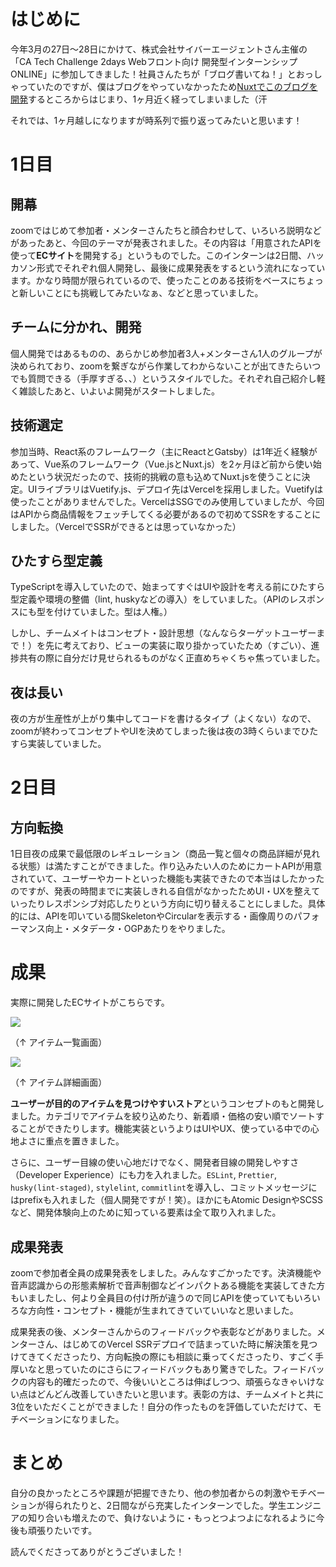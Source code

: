 # はじめに

今年3月の27日～28日にかけて、株式会社サイバーエージェントさん主催の「CA Tech Challenge 2days Webフロント向け 開発型インターンシップ ONLINE」に参加してきました！社員さんたちが「ブログ書いてね！」とおっしゃっていたのですが、僕はブログをやっていなかったため[Nuxtでこのブログを開発](https://k-hori.com/blog/posts/csuho40r7wt)するところからはじまり、1ヶ月近く経ってしまいました（汗

それでは、1ヶ月越しになりますが時系列で振り返ってみたいと思います！

# 1日目

## 開幕

zoomではじめて参加者・メンターさんたちと顔合わせして、いろいろ説明などがあったあと、今回のテーマが発表されました。その内容は「用意されたAPIを使って**ECサイト**を開発する」というものでした。このインターンは2日間、ハッカソン形式でそれぞれ個人開発し、最後に成果発表をするという流れになっています。かなり時間が限られているので、使ったことのある技術をベースにちょっと新しいことにも挑戦してみたいなぁ、などと思っていました。

## チームに分かれ、開発

個人開発ではあるものの、あらかじめ参加者3人+メンターさん1人のグループが決められており、zoomを繋ぎながら作業してわからないことが出てきたらいつでも質問できる（手厚すぎる、、）というスタイルでした。それぞれ自己紹介し軽く雑談したあと、いよいよ開発がスタートしました。

## 技術選定

参加当時、React系のフレームワーク（主にReactとGatsby）は1年近く経験があって、Vue系のフレームワーク（Vue.jsとNuxt.js）を2ヶ月ほど前から使い始めたという状況だったので、技術的挑戦の意も込めてNuxt.jsを使うことに決定。UIライブラリはVuetify.js、デプロイ先はVercelを採用しました。Vuetifyは使ったことがありませんでした。VercelはSSGでのみ使用していましたが、今回はAPIから商品情報をフェッチしてくる必要があるので初めてSSRをすることにしました。（VercelでSSRができるとは思っていなかった）

## ひたすら型定義

TypeScriptを導入していたので、始まってすぐはUIや設計を考える前にひたすら型定義や環境の整備（lint, huskyなどの導入）をしていました。（APIのレスポンスにも型を付けていました。型は人権。）

しかし、チームメイトはコンセプト・設計思想（なんならターゲットユーザーまで！）を先に考えており、ビューの実装に取り掛かっていたため（すごい）、進捗共有の際に自分だけ見せられるものがなく正直めちゃくちゃ焦っていました。

## 夜は長い

夜の方が生産性が上がり集中してコードを書けるタイプ（よくない）なので、zoomが終わってコンセプトやUIを決めてしまった後は夜の3時くらいまでひたすら実装していました。

# 2日目

## 方向転換

1日目夜の成果で最低限のレギュレーション（商品一覧と個々の商品詳細が見れる状態）は満たすことができました。作り込みたい人のためにカートAPIが用意されていて、ユーザーやカートといった機能も実装できたので本当はしたかったのですが、発表の時間までに実装しきれる自信がなかったためUI・UXを整えていったりレスポンシブ対応したりという方向に切り替えることにしました。具体的には、APIを叩いている間SkeletonやCircularを表示する・画像周りのパフォーマンス向上・メタデータ・OGPあたりをやりました。

# 成果

実際に開発したECサイトがこちらです。

![](https://images.microcms-assets.io/assets/da85014d1c1e441f9602d537a0361842/522e545416df47b19568886e96aa5431/2021-03-28%20(11).png)

（↑ アイテム一覧画面）

![](https://images.microcms-assets.io/assets/da85014d1c1e441f9602d537a0361842/0ee76e0251844f61be3d48003c383acd/2021-03-28%20(12).png)

（↑ アイテム詳細画面）

  

**ユーザーが目的のアイテムを見つけやすいストア**というコンセプトのもと開発しました。カテゴリでアイテムを絞り込めたり、新着順・価格の安い順でソートすることができたりします。機能実装というよりはUIやUX、使っている中での心地よさに重点を置きました。

さらに、ユーザー目線の使い心地だけでなく、開発者目線の開発しやすさ（Developer Experience）にも力を入れました。`ESLint`, `Prettier`, `husky(lint-staged)`, `stylelint`, `commitlint`を導入し、コミットメッセージにはprefixも入れました（個人開発ですが！笑）。ほかにもAtomic DesignやSCSSなど、開発体験向上のために知っている要素は全て取り入れました。

## 成果発表

zoomで参加者全員の成果発表をしました。みんなすごかったです。決済機能や音声認識からの形態素解析で音声制御などインパクトある機能を実装してきた方もいましたし、何より全員目の付け所が違うので同じAPIを使っていてもいろいろな方向性・コンセプト・機能が生まれてきていていいなと思いました。

成果発表の後、メンターさんからのフィードバックや表彰などがありました。メンターさん、はじめてのVercel SSRデプロイで詰まっていた時に解決策を見つけてきてくださったり、方向転換の際にも相談に乗ってくださったり、すごく手厚いなと思っていたのにさらにフィードバックもあり驚きでした。フィードバックの内容も的確だったので、今後いいところは伸ばしつつ、頑張らなきゃいけない点はどんどん改善していきたいと思います。表彰の方は、チームメイトと共に3位をいただくことができました！自分の作ったものを評価していただけて、モチベーションになりました。

# まとめ

自分の良かったところや課題が把握できたり、他の参加者からの刺激やモチベーションが得られたりと、2日間ながら充実したインターンでした。学生エンジニアの知り合いも増えたので、負けないように・もっとつよつよになれるように今後も頑張りたいです。

読んでくださってありがとうございました！